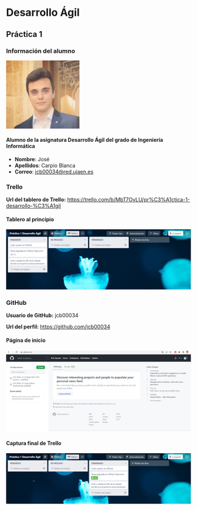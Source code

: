 # Desarrollo Ágil
## Práctica 1
### Información del alumno

<img src='/alumno.jpg' width='200px'>

#### Alumno de la asignatura Desarrollo Ágil del grado de Ingeniería Informática

* **Nombre**: José
* **Apellidos**: Carpio Blanca
* **Correo**: jcb00034@red.ujaen.es

### Trello
**Url del tablero de Trello:** https://trello.com/b/MbT7OvLU/pr%C3%A1ctica-1-desarrollo-%C3%A1gil

#### Tablero al principio
<img src='/tableroInicial.PNG' width='800px'>

### GitHub
**Usuario de GitHub:** jcb00034

**Url del perfil:** https://github.com/jcb00034
#### Página de inicio
<img src='/github.PNG' width='800px'>

#### Captura final de Trello
<img src='/tableroTerminado.PNG' width='800px'>
